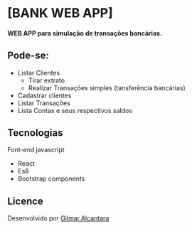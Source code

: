 # [BANK WEB APP]
#### WEB APP para simulação de transações bancárias.

## Pode-se:

* Listar Clientes
    * Tirar extrato
    * Realizar Transações simples (tansferência bancárias)
* Cadastrar clientes
* Listar Transações
* Lista Contas e seus respectivos saldos


## Tecnologias

Font-end javascript

* React
* Es6
* Bootstrap components

## Licence
Desenvolvido por [Gilmar.Alcantara](https://github.com/Gilmardealcantara)

